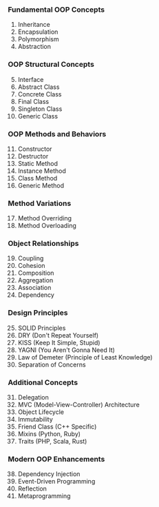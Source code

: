 ### Fundamental OOP Concepts
1. Inheritance
2. Encapsulation
3. Polymorphism
4. Abstraction

### OOP Structural Concepts
5. Interface
6. Abstract Class
7. Concrete Class
8. Final Class
9. Singleton Class
10. Generic Class

### OOP Methods and Behaviors
11. Constructor
12. Destructor
13. Static Method
14. Instance Method
15. Class Method
16. Generic Method

### Method Variations
17. Method Overriding
18. Method Overloading

### Object Relationships
19. Coupling
20. Cohesion
21. Composition
22. Aggregation
23. Association
24. Dependency

### Design Principles
25. SOLID Principles
26. DRY (Don't Repeat Yourself)
27. KISS (Keep It Simple, Stupid)
28. YAGNI (You Aren't Gonna Need It)
29. Law of Demeter (Principle of Least Knowledge)
30. Separation of Concerns

### Additional Concepts
31. Delegation
32. MVC (Model-View-Controller) Architecture
33. Object Lifecycle
34. Immutability
35. Friend Class (C++ Specific)
36. Mixins (Python, Ruby)
37. Traits (PHP, Scala, Rust)

### Modern OOP Enhancements
38. Dependency Injection
39. Event-Driven Programming
40. Reflection
41. Metaprogramming
